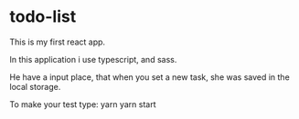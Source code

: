 # todo-list

This is my first react app. 

In this application i use typescript, and sass. 

He have a input place, that when you set a new task, she was saved in the local storage. 

To make your test type: 
  yarn
  yarn start
